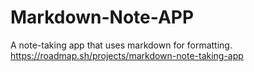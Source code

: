# Markdown-Note-APP
A note-taking app that uses markdown for formatting.
https://roadmap.sh/projects/markdown-note-taking-app
